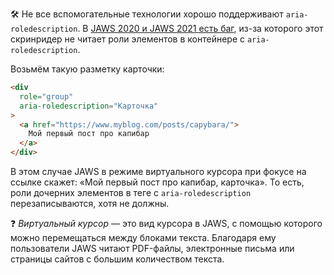 🛠 Не все вспомогательные технологии хорошо поддерживают `aria-roledescription`. В [JAWS 2020 и JAWS 2021 есть баг](https://github.com/FreedomScientific/VFO-standards-support/issues/510), из-за которого этот скринридер не читает роли элементов в контейнере с `aria-roledescription`.

Возьмём такую разметку карточки:

```html
<div
  role="group"
  aria-roledescription="Карточка"
>
  <a href="https://www.myblog.com/posts/capybara/">
    Мой первый пост про капибар
  </a>
</div>
```

В этом случае JAWS в режиме виртуального курсора при фокусе на ссылке скажет: «Мой первый пост про капибар, карточка». То есть, роли дочерних элементов в теге с `aria-roledescription` перезаписываются, хотя не должны.

<aside>

❓ _Виртуальный курсор_ — это вид курсора в JAWS, с помощью которого можно перемещаться между блоками текста. Благодаря ему пользователи JAWS читают PDF-файлы, электронные письма или страницы сайтов с большим количеством текста.

</aside>
